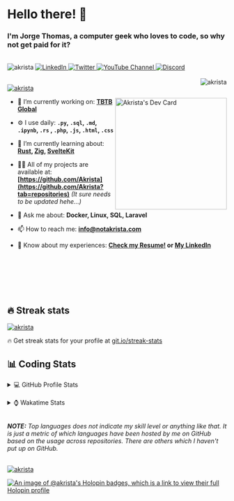 # Hello there! 👋

### I'm Jorge Thomas, a computer geek who loves to code, so why not get paid for it?

</br>

<div align="left">
<img src="https://komarev.com/ghpvc/?username=akrista&label=Profile%20views&color=0e75b6&style=flat" alt="akrista" />
  <a href="https://www.linkedin.com/in/akrista/">
    <img
      src="https://img.shields.io/static/v1?logo=linkedin&style=flat&color=0072b1&label=LinkedIn&message=%E2%9B%B3"
      alt="LinkedIn"
    />
  </a>
  <a href="https://twitter.com/akristax">
    <img
      src="https://img.shields.io/badge/follow-%40akristax-1DA1F2?logo=twitter&style=flat&label=Twitter&color=0072b1&logoColor=ffffff"
      alt="Twitter"
    />
  </a>
    <a href="https://www.youtube.com/channel/UCXJa_ZGSEtalwFNbsupmjtg">
<img alt="YouTube Channel" src="https://img.shields.io/youtube/channel/subscribers/UCXJa_ZGSEtalwFNbsupmjtg?style=flat&color=0072b1&logoColor=ffffff&logo=youtube&label=Youtube">
  </a>
      <a href="https://discordapp.com/users/Akrista#1410">
<img alt="Discord" src="https://img.shields.io/discord/354241190947717120?style=flat&color=0072b1&logoColor=ffffff&logo=discord&label=Discord">
  </a>
<!--   <a href="https://www.threads.net/@notakrista"> -->
<!--     <img src="https://thread-count.vercel.app/thread-count/notakrista" alt="Akrista's Threads Account"> -->
<!-- </a> -->
  </br>
  </br>
  <a href="https://discordapp.com/users/Akrista#1410">
  <img align="right" src="https://lanyard.cnrad.dev/api/130525871277735937" alt="akrista" />
  </a>

  <p align="left">
  <a href="https://github.com/ryo-ma/github-profile-trophy">
  <img src="https://github-profile-trophy.vercel.app/?username=akrista&theme=gruvbox&no-bg=true&row=2&column=3&no-frame=true" alt="akrista" />
  </a>
  </p>

<!--   <a href="https://github.com/kittinan/spotify-github-profile" target="_blank"> -->
<!-- <img -->
<!--       width="256" -->
<!--       align="right" -->
<!--       src="https://spotify-github-profile.vercel.app/api/view?uid=21ca7hmfvx4lpeb37y7fs2vpq&cover_image=true&theme=default&show_offline=false&background_color=121212&interchange=false" -->
<!--       alt="Akrista's Spotify" -->
<!--     /> -->
<!-- </a> -->

<a href="https://app.daily.dev/akrista"><img src="https://api.daily.dev/devcards/v2/nQnOqdJn5BJngPoIsO4MP.png?type=default&r=hj6" width="256" align="right" alt="Akrista's Dev Card"/></a>

- 🔭 I’m currently working on: **[TBTB Global](https://tbtb.global/)**

- ⚙️ I use daily: **`.py`, `.sql`, `.md`, `.ipynb`, `.rs` , `.php`, `.js`, `.html`, `.css`**

- 🌱 I’m currently learning about: **[Rust](https://github.com/rust-lang/rust), [Zig](https://github.com/ziglang/zig), [SvelteKit](https://kit.svelte.dev/)**

- 👨‍💻 All of my projects are available at: **[https://github.com/Akrista](https://github.com/Akrista?tab=repositories)** _(It sure needs to be updated hehe...)_

- 💬 Ask me about: **Docker, Linux, SQL, Laravel**

- 📫 How to reach me: **info@notakrista.com**

- 📄 Know about my experiences: **[Check my Resume!](https://drive.google.com/file/d/1bDduXngJVVVsnUU1-Z36JSxIotYRIbOf/view?usp=drive_link) or [My LinkedIn](https://linkedin.com/in/akrista/)**

</br>
</br>
</br>
</br>
</br>

## 🔥 Streak stats

<a href="https://github.com/DenverCoder1/github-readme-streak-stats">
<img src="https://github-readme-streak-stats.herokuapp.com/?user=akrista&theme=gruvbox" alt="akrista" />
</a>

<p>🔥 Get streak stats for your profile at <a href="https://git.io/streak-stats">git.io/streak-stats</a></p>

## 📊 Coding Stats

<details>
<summary>💻 GitHub Profile Stats</summary>

</br>

<a href="https://github.com/anuraghazra/github-readme-stats">
<img src="https://github-readme-stats.vercel.app/api?username=akrista&show_icons=true&locale=en&theme=gruvbox" alt="Akrista's Github Stats" />
</a>

<a href="https://github.com/anuraghazra/github-readme-stats">
<img src="https://github-readme-stats.vercel.app/api/top-langs/?username=akrista&show_icons=true&locale=en&theme=gruvbox&layout=compact" alt="Most Used Languages" />
</a>

</details>

</br>

<details>
<summary>⌚ Wakatime Stats</summary>

</br>

<a href="https://github.com/anuraghazra/github-readme-stats">
<img src="https://github-readme-stats.vercel.app/api/wakatime?username=akrista&show_icons=true&locale=en&layout=compact&theme=gruvbox" alt="akrista" />
</a>

</br>

<!--START_SECTION:waka-->
![Code Time](http://img.shields.io/badge/Code%20Time-6%2C802%20hrs%206%20mins-blue)

![Lines of code](https://img.shields.io/badge/From%20Hello%20World%20I%27ve%20Written-27.6%20million%20lines%20of%20code-blue)

**🐱 My GitHub Data** 

> 📦 429.7 kB Used in GitHub's Storage 
 > 
> 🏆 625 Contributions in the Year 2024
 > 
> 💼 Opted to Hire
 > 
> 📜 101 Public Repositories 
 > 
> 🔑 34 Private Repositories 
 > 
**I'm an Early 🐤** 

```text
🌞 Morning                1362 commits        █████░░░░░░░░░░░░░░░░░░░░   20.69 % 
🌆 Daytime                2222 commits        ████████░░░░░░░░░░░░░░░░░   33.75 % 
🌃 Evening                2758 commits        ██████████░░░░░░░░░░░░░░░   41.89 % 
🌙 Night                  242 commits         █░░░░░░░░░░░░░░░░░░░░░░░░   03.68 % 
```
📅 **I'm Most Productive on Monday** 

```text
Monday                   1523 commits        ██████░░░░░░░░░░░░░░░░░░░   23.13 % 
Tuesday                  964 commits         ████░░░░░░░░░░░░░░░░░░░░░   14.64 % 
Wednesday                911 commits         ███░░░░░░░░░░░░░░░░░░░░░░   13.84 % 
Thursday                 591 commits         ██░░░░░░░░░░░░░░░░░░░░░░░   08.98 % 
Friday                   760 commits         ███░░░░░░░░░░░░░░░░░░░░░░   11.54 % 
Saturday                 613 commits         ██░░░░░░░░░░░░░░░░░░░░░░░   09.31 % 
Sunday                   1222 commits        █████░░░░░░░░░░░░░░░░░░░░   18.56 % 
```


📊 **This Week I Spent My Time On** 

```text
🕑︎ Time Zone: America/Caracas

💬 Programming Languages: 
PHP                      21 hrs 53 mins      ██████████░░░░░░░░░░░░░░░   39.74 % 
Other                    14 hrs 21 mins      ███████░░░░░░░░░░░░░░░░░░   26.05 % 
SQL                      4 hrs 38 mins       ██░░░░░░░░░░░░░░░░░░░░░░░   08.42 % 
Lua                      3 hrs 26 mins       ██░░░░░░░░░░░░░░░░░░░░░░░   06.24 % 
Bash                     3 hrs 23 mins       ██░░░░░░░░░░░░░░░░░░░░░░░   06.17 % 

🔥 Editors: 
VS Code                  33 hrs 55 mins      ███████████████░░░░░░░░░░   61.58 % 
Visual Studio            8 hrs 46 mins       ████░░░░░░░░░░░░░░░░░░░░░   15.93 % 
Neovim                   7 hrs 23 mins       ███░░░░░░░░░░░░░░░░░░░░░░   13.43 % 
Excel                    4 hrs 41 mins       ██░░░░░░░░░░░░░░░░░░░░░░░   08.52 % 
PowerPoint               18 mins             ░░░░░░░░░░░░░░░░░░░░░░░░░   00.55 % 

💻 Operating System: 
Linux                    37 hrs 52 mins      █████████████████░░░░░░░░   68.76 % 
Windows                  17 hrs 12 mins      ████████░░░░░░░░░░░░░░░░░   31.24 % 
```

**I Mostly Code in JavaScript** 

```text
PHP                      9 repos             ████░░░░░░░░░░░░░░░░░░░░░   14.06 % 
HTML                     4 repos             ██░░░░░░░░░░░░░░░░░░░░░░░   06.25 % 
Blade                    3 repos             █░░░░░░░░░░░░░░░░░░░░░░░░   04.69 % 
Rust                     3 repos             █░░░░░░░░░░░░░░░░░░░░░░░░   04.69 % 
TypeScript               2 repos             █░░░░░░░░░░░░░░░░░░░░░░░░   03.12 % 
```




 Last Updated on 21/12/2024 00:29:19 UTC
<!--END_SECTION:waka-->

**These Readme stats are generated using github action [awesome-readme-stats](https://github.com/anmol098/waka-readme-stats)**

</details>

</br>

_**NOTE:** Top languages does not indicate my skill level or anything like that. It is just a metric of which languages have been hosted by me on GitHub based on the usage across repositories. There are others which I haven't put up on GitHub._

</br>

<a href="https://github.com/ashutosh00710/github-readme-activity-graph">
<img src="https://github-readme-activity-graph.vercel.app/graph?username=Akrista&theme=gruvbox" alt="akrista" />
</a>

</br>

[![An image of @akrista's Holopin badges, which is a link to view their full Holopin profile](https://holopin.me/akrista)](https://holopin.io/@akrista)
